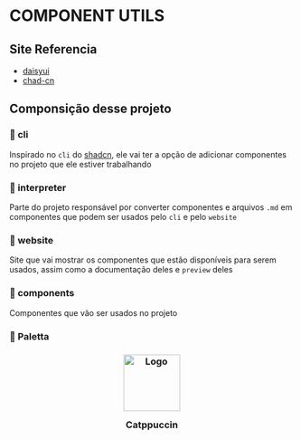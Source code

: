 # COMPONENT UTILS

## Site Referencia

- [daisyui](https://daisyui.com/components/link/)
- [chad-cn](https://ui.shadcn.com/docs/components/button)

## Componsição desse projeto

### 🐚 cli

Inspirado no `cli` do [shadcn](https://ui.shadcn.com), ele vai ter a opção de adicionar componentes no projeto que ele estiver trabalhando

### 🧠 interpreter

Parte do projeto responsável por converter componentes e arquivos `.md` em componentes que podem ser usados pelo `cli` e pelo `website`

### 🔧 website

Site que vai mostrar os componentes que estão disponíveis para serem usados, assim como a documentação deles e `preview` deles

### 🧩 components

Componentes que vão ser usados no projeto

### 🎨 Paletta

<h3 align="center">
	<img src="https://raw.githubusercontent.com/catppuccin/catppuccin/main/assets/logos/exports/1544x1544_circle.png" width="100" alt="Logo"/><br/>
	<img src="https://raw.githubusercontent.com/catppuccin/catppuccin/main/assets/misc/transparent.png" height="30" width="0px"/>
	Catppuccin
	<img src="https://raw.githubusercontent.com/catppuccin/catppuccin/main/assets/misc/transparent.png" height="30" width="0px"/>
</h3>